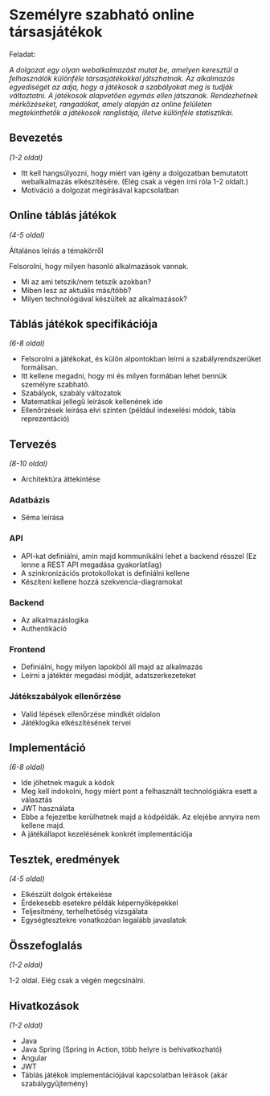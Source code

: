 # Személyre szabható online társasjátékok

Feladat:

_A dolgozat egy olyan webalkalmazást mutat be, amelyen keresztül a felhasználók különféle társasjátékokkal játszhatnak. Az alkalmazás egyediségét az adja, hogy a játékosok a szabályokat meg is tudják változtatni. A játékosok alapvetően egymás ellen játszanak. Rendezhetnek mérkőzéseket, rangadókat, amely alapján az online felületen megtekinthetők a játékosok ranglistája, illetve különféle statisztikái._

## Bevezetés

_(1-2 oldal)_

* Itt kell hangsúlyozni, hogy miért van igény a dolgozatban bemutatott webalkalmazás elkészítésére. (Elég csak a végén írni róla 1-2 oldalt.)
* Motiváció a dolgozat megírásával kapcsolatban

## Online táblás játékok

_(4-5 oldal)_

Általános leírás a témakörről

Felsorolni, hogy milyen hasonló alkalmazások vannak.
* Mi az ami tetszik/nem tetszik azokban?
* Miben lesz az aktuális más/több?
* Milyen technológiával készültek az alkalmazások?

## Táblás játékok specifikációja

_(6-8 oldal)_

* Felsorolni a játékokat, és külön alpontokban leírni a szabályrendszerüket formálisan.
* Itt kellene megadni, hogy mi és milyen formában lehet bennük személyre szabható.
* Szabályok, szabály változatok
* Matematikai jellegű leírások kellenének ide
* Ellenőrzések leírása elvi szinten (például indexelési módok, tábla reprezentáció)

## Tervezés

_(8-10 oldal)_

* Architektúra áttekintése

### Adatbázis

* Séma leírása

### API

* API-kat definiálni, amin majd kommunikálni lehet a backend résszel (Ez lenne a REST API megadása gyakorlatilag)
* A szinkronizációs protokollokat is definiálni kellene
* Készíteni kellene hozzá szekvencia-diagramokat

### Backend

* Az alkalmazáslogika
* Authentikáció

### Frontend

* Definiálni, hogy milyen lapokból áll majd az alkalmazás
* Leírni a játéktér megadási módját, adatszerkezeteket

### Játékszabályok ellenőrzése

* Valid lépések ellenőrzése mindkét oldalon
* Játéklogika elkészítésének tervei

## Implementáció

_(6-8 oldal)_

* Ide jöhetnek maguk a kódok
* Meg kell indokolni, hogy miért pont a felhasznált technológiákra esett a választás
* JWT használata
* Ebbe a fejezetbe kerülhetnek majd a kódpéldák. Az elejébe annyira nem kellene majd.
* A játékállapot kezelésének konkrét implementációja

## Tesztek, eredmények

_(4-5 oldal)_

* Elkészült dolgok értékelése
* Érdekesebb esetekre példák képernyőképekkel
* Teljesítmény, terhelhetőség vizsgálata
* Egységtesztekre vonatkozóan legalább javaslatok

## Összefoglalás

_(1-2 oldal)_

1-2 oldal. Elég csak a végén megcsinálni.

## Hivatkozások

_(1-2 oldal)_

* Java
* Java Spring (Spring in Action, több helyre is behivatkozható)
* Angular
* JWT
* Táblás játékok implementációjával kapcsolatban leírások (akár szabálygyűjtemény)
